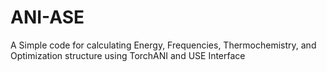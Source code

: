 # ANI-ASE
A Simple code for calculating Energy, Frequencies, Thermochemistry, and Optimization structure using TorchANI and USE Interface

